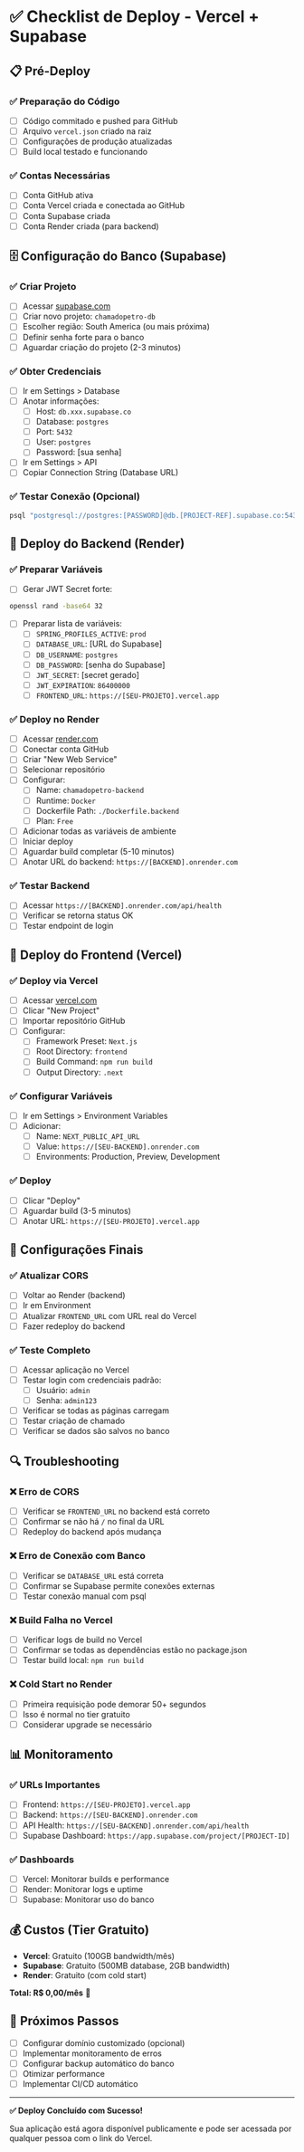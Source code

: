 # ✅ Checklist de Deploy - Vercel + Supabase

## 📋 Pré-Deploy

### ✅ Preparação do Código
- [ ] Código commitado e pushed para GitHub
- [ ] Arquivo `vercel.json` criado na raiz
- [ ] Configurações de produção atualizadas
- [ ] Build local testado e funcionando

### ✅ Contas Necessárias
- [ ] Conta GitHub ativa
- [ ] Conta Vercel criada e conectada ao GitHub
- [ ] Conta Supabase criada
- [ ] Conta Render criada (para backend)

## 🗄️ Configuração do Banco (Supabase)

### ✅ Criar Projeto
- [ ] Acessar [supabase.com](https://supabase.com)
- [ ] Criar novo projeto: `chamadopetro-db`
- [ ] Escolher região: South America (ou mais próxima)
- [ ] Definir senha forte para o banco
- [ ] Aguardar criação do projeto (2-3 minutos)

### ✅ Obter Credenciais
- [ ] Ir em Settings > Database
- [ ] Anotar informações:
  - [ ] Host: `db.xxx.supabase.co`
  - [ ] Database: `postgres`
  - [ ] Port: `5432`
  - [ ] User: `postgres`
  - [ ] Password: [sua senha]
- [ ] Ir em Settings > API
- [ ] Copiar Connection String (Database URL)

### ✅ Testar Conexão (Opcional)
```bash
psql "postgresql://postgres:[PASSWORD]@db.[PROJECT-REF].supabase.co:5432/postgres"
```

## 🚀 Deploy do Backend (Render)

### ✅ Preparar Variáveis
- [ ] Gerar JWT Secret forte:
```bash
openssl rand -base64 32
```
- [ ] Preparar lista de variáveis:
  - [ ] `SPRING_PROFILES_ACTIVE`: `prod`
  - [ ] `DATABASE_URL`: [URL do Supabase]
  - [ ] `DB_USERNAME`: `postgres`
  - [ ] `DB_PASSWORD`: [senha do Supabase]
  - [ ] `JWT_SECRET`: [secret gerado]
  - [ ] `JWT_EXPIRATION`: `86400000`
  - [ ] `FRONTEND_URL`: `https://[SEU-PROJETO].vercel.app`

### ✅ Deploy no Render
- [ ] Acessar [render.com](https://render.com)
- [ ] Conectar conta GitHub
- [ ] Criar "New Web Service"
- [ ] Selecionar repositório
- [ ] Configurar:
  - [ ] Name: `chamadopetro-backend`
  - [ ] Runtime: `Docker`
  - [ ] Dockerfile Path: `./Dockerfile.backend`
  - [ ] Plan: `Free`
- [ ] Adicionar todas as variáveis de ambiente
- [ ] Iniciar deploy
- [ ] Aguardar build completar (5-10 minutos)
- [ ] Anotar URL do backend: `https://[BACKEND].onrender.com`

### ✅ Testar Backend
- [ ] Acessar `https://[BACKEND].onrender.com/api/health`
- [ ] Verificar se retorna status OK
- [ ] Testar endpoint de login

## 🎨 Deploy do Frontend (Vercel)

### ✅ Deploy via Vercel
- [ ] Acessar [vercel.com](https://vercel.com)
- [ ] Clicar "New Project"
- [ ] Importar repositório GitHub
- [ ] Configurar:
  - [ ] Framework Preset: `Next.js`
  - [ ] Root Directory: `frontend`
  - [ ] Build Command: `npm run build`
  - [ ] Output Directory: `.next`

### ✅ Configurar Variáveis
- [ ] Ir em Settings > Environment Variables
- [ ] Adicionar:
  - [ ] Name: `NEXT_PUBLIC_API_URL`
  - [ ] Value: `https://[SEU-BACKEND].onrender.com`
  - [ ] Environments: Production, Preview, Development

### ✅ Deploy
- [ ] Clicar "Deploy"
- [ ] Aguardar build (3-5 minutos)
- [ ] Anotar URL: `https://[SEU-PROJETO].vercel.app`

## 🔧 Configurações Finais

### ✅ Atualizar CORS
- [ ] Voltar ao Render (backend)
- [ ] Ir em Environment
- [ ] Atualizar `FRONTEND_URL` com URL real do Vercel
- [ ] Fazer redeploy do backend

### ✅ Teste Completo
- [ ] Acessar aplicação no Vercel
- [ ] Testar login com credenciais padrão:
  - [ ] Usuário: `admin`
  - [ ] Senha: `admin123`
- [ ] Verificar se todas as páginas carregam
- [ ] Testar criação de chamado
- [ ] Verificar se dados são salvos no banco

## 🔍 Troubleshooting

### ❌ Erro de CORS
- [ ] Verificar se `FRONTEND_URL` no backend está correto
- [ ] Confirmar se não há `/` no final da URL
- [ ] Redeploy do backend após mudança

### ❌ Erro de Conexão com Banco
- [ ] Verificar se `DATABASE_URL` está correta
- [ ] Confirmar se Supabase permite conexões externas
- [ ] Testar conexão manual com psql

### ❌ Build Falha no Vercel
- [ ] Verificar logs de build no Vercel
- [ ] Confirmar se todas as dependências estão no package.json
- [ ] Testar build local: `npm run build`

### ❌ Cold Start no Render
- [ ] Primeira requisição pode demorar 50+ segundos
- [ ] Isso é normal no tier gratuito
- [ ] Considerar upgrade se necessário

## 📊 Monitoramento

### ✅ URLs Importantes
- [ ] Frontend: `https://[SEU-PROJETO].vercel.app`
- [ ] Backend: `https://[SEU-BACKEND].onrender.com`
- [ ] API Health: `https://[SEU-BACKEND].onrender.com/api/health`
- [ ] Supabase Dashboard: `https://app.supabase.com/project/[PROJECT-ID]`

### ✅ Dashboards
- [ ] Vercel: Monitorar builds e performance
- [ ] Render: Monitorar logs e uptime
- [ ] Supabase: Monitorar uso do banco

## 💰 Custos (Tier Gratuito)

- **Vercel**: Gratuito (100GB bandwidth/mês)
- **Supabase**: Gratuito (500MB database, 2GB bandwidth)
- **Render**: Gratuito (com cold start)

**Total: R$ 0,00/mês** 🎉

## 🎯 Próximos Passos

- [ ] Configurar domínio customizado (opcional)
- [ ] Implementar monitoramento de erros
- [ ] Configurar backup automático do banco
- [ ] Otimizar performance
- [ ] Implementar CI/CD automático

---

**✅ Deploy Concluído com Sucesso!**

Sua aplicação está agora disponível publicamente e pode ser acessada por qualquer pessoa com o link do Vercel.